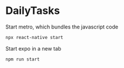 # DailyTasks

Start metro, which bundles the javascript code

```bash
npx react-native start
```

Start expo in a new tab

```bash
npm run start
```
